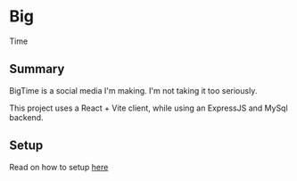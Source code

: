 # Big
Time
## Summary

BigTime is a social media I'm making. I'm not taking it too seriously.

This project uses a React + Vite client, while using an ExpressJS and MySql backend.

## Setup
Read on how to setup [here](./docs/Setup.md)
